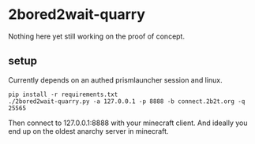 # 2bored2wait-quarry

Nothing here yet still working on the proof of concept.

## setup

Currently depends on an authed prismlauncher session and linux.

```
pip install -r requirements.txt
./2bored2wait-quarry.py -a 127.0.0.1 -p 8888 -b connect.2b2t.org -q 25565
```

Then connect to 127.0.0.1:8888 with your minecraft client.
And ideally you end up on the oldest anarchy server in minecraft.


